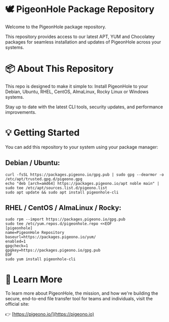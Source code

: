 # 🕊️ PigeonHole Package Repository

Welcome to the PigeonHole package repository.   

This repository provides access to our latest APT, YUM and Chocolatey packages for seamless installation and updates of PigeonHole across your systems.

# 📦 About This Repository

This repo is designed to make it simple to:
Install PigeonHole to your Debian, Ubuntu, RHEL, CentOS, AlmaLinux, Rocky Linux or Windows systems.

Stay up to date with the latest CLI tools, security updates, and performance improvements.


# 💡 Getting Started

You can add this repository to your system using your package manager:
## Debian / Ubuntu:
```
curl -fsSL https://packages.pigeono.io/gpg.pub | sudo gpg --dearmor -o /etc/apt/trusted.gpg.d/pigeono.gpg
echo "deb [arch=amd64] https://packages.pigeono.io/apt noble main" | sudo tee /etc/apt/sources.list.d/pigeono.list
sudo apt update && sudo apt install pigeonhole-cli
```


## RHEL / CentOS / AlmaLinux / Rocky:
```
sudo rpm --import https://packages.pigeono.io/gpg.pub
sudo tee /etc/yum.repos.d/pigeonhole.repo <<EOF
[pigeonhole]
name=PigeonHole Repository
baseurl=https://packages.pigeono.io/yum/
enabled=1
gpgcheck=1
gpgkey=https://packages.pigeono.io/gpg.pub
EOF
sudo yum install pigeonhole-cli
```

# 🧭 Learn More

To learn more about PigeonHole, the mission, and how we're building the secure, end-to-end file transfer tool for teams and individuals, visit the official site:

👉 [https://pigeono.io/](https://pigeono.io)